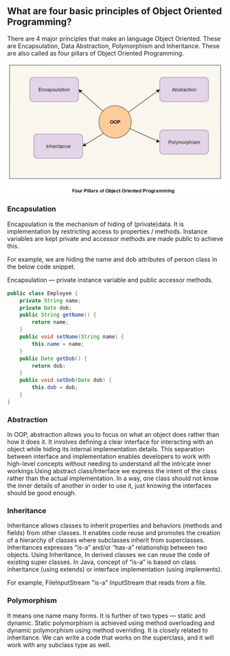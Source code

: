 ## What are four basic principles of Object Oriented Programming?

There are 4 major principles that make an language Object Oriented. These are Encapsulation, Data Abstraction, Polymorphism and Inheritance. These are also called as four pillars of Object Oriented Programming.

![OOP Principle](./OOP%20Principles.png)

### Encapsulation

Encapsulation is the mechanism of hiding of (private)data. It is implementation by restricting access to properties / methods. Instance variables are kept private and accessor methods are made public to achieve this.

For example, we are hiding the name and dob attributes of person class in the below code snippet.

Encapsulation — private instance variable and public accessor methods.

```java
public class Employee {
    private String name;
    private Date dob;
    public String getName() {
        return name;
    }
    public void setName(String name) {
        this.name = name;
    }
    public Date getDob() {
        return dob;
    }
    public void setDob(Date dob) {
        this.dob = dob;
    }
}
```

### Abstraction

In OOP, abstraction allows you to focus on what an object does rather than how it does it. It involves defining a clear interface for interacting with an object while hiding its internal implementation details. This separation between interface and implementation enables developers to work with high-level concepts without needing to understand all the intricate inner workings.Using abstract class/Interface we express the intent of the class rather than the actual implementation. In a way, one class should not know the inner details of another in order to use it, just knowing the interfaces should be good enough.

### Inheritance

Inheritance allows classes to inherit properties and behaviors (methods and fields) from other classes. It enables code reuse and promotes the creation of a hierarchy of classes where subclasses inherit from superclasses.
Inheritances expresses “is-a” and/or “has-a” relationship between two objects. Using Inheritance, In derived classes we can reuse the code of existing super classes. In Java, concept of “is-a” is based on class inheritance (using extends) or interface implementation (using implements).

For example, FileInputStream "is-a" InputStream that reads from a file.

### Polymorphism

It means one name many forms. It is further of two types — static and dynamic. Static polymorphism is achieved using method overloading and dynamic polymorphism using method overriding. It is closely related to inheritance. We can write a code that works on the superclass, and it will work with any subclass type as well.
